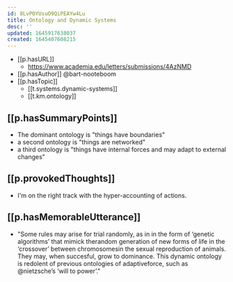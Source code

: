 ```yaml
---
id: 8LvPOYUsuO9QiPEAYw4Lu
title: Ontology and Dynamic Systems
desc: ''
updated: 1645917638037
created: 1645407608215
---
```


- [[p.hasURL]]
  - https://www.academia.edu/letters/submissions/4AzNMD
- [[p.hasAuthor]] @bart-nooteboom
- [[p.hasTopic]] 
  - [[t.systems.dynamic-systems]]
  - [[t.km.ontology]]

## [[p.hasSummaryPoints]]

- The dominant ontology is "things have boundaries"
- a second ontology is "things are networked"
- a third ontology is "things have internal forces and may adapt to external changes"

## [[p.provokedThoughts]]

- I'm on the right track with the hyper-accounting of actions. 

## [[p.hasMemorableUtterance]]
  
- "Some rules may arise for trial randomly, as in in the form of ‘genetic algorithms’ that mimick therandom generation of new forms of life in the ‘crossover’ between chromosomesin the sexual reproduction of animals. They may, when succesful, grow to dominance. This dynamic ontology is redolent of previous ontologies of adaptiveforce, such as @nietzsche’s ‘will to power’."
